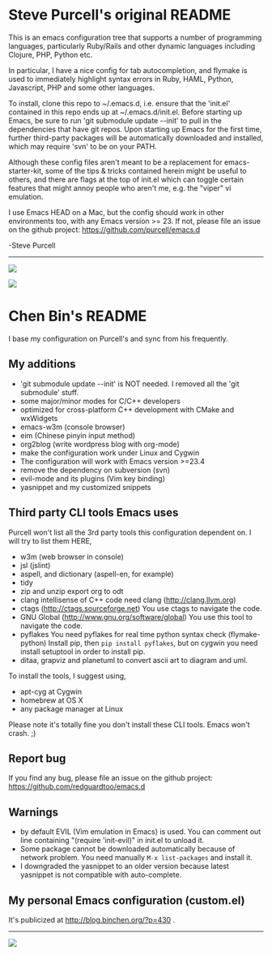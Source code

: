 # Steve Purcell's original README
This is an emacs configuration tree that supports a number of
programming languages, particularly Ruby/Rails and other dynamic
languages including Clojure, PHP, Python etc.

In particular, I have a nice config for tab autocompletion, and
flymake is used to immediately highlight syntax errors in Ruby, HAML,
Python, Javascript, PHP and some other languages.

To install, clone this repo to ~/.emacs.d, i.e. ensure that the
'init.el' contained in this repo ends up at ~/.emacs.d/init.el.
Before starting up Emacs, be sure to run 'git submodule update --init'
to pull in the dependencies that have git repos. Upon starting up Emacs
for the first time, further third-party packages will be automatically
downloaded and installed, which may require 'svn' to be on your PATH.

Although these config files aren't meant to be a replacement for
emacs-starter-kit, some of the tips & tricks contained herein might be
useful to others, and there are flags at the top of init.el which can
toggle certain features that might annoy people who aren't me,
e.g. the "viper" vi emulation.

I use Emacs HEAD on a Mac, but the config should work in other
environments too, with any Emacs version >= 23. If not, please file an
issue on the github project: https://github.com/purcell/emacs.d

-Steve Purcell

<hr>

[![](http://api.coderwall.com/purcell/endorsecount.png)](http://coderwall.com/purcell)

[![](http://www.linkedin.com/img/webpromo/btn_liprofile_blue_80x15.png)](http://uk.linkedin.com/in/stevepurcell)

# Chen Bin's README

I base my configuration on Purcell's and sync from his frequently.

## My additions

* 'git submodule update --init' is NOT needed. I removed all the 'git submodule' stuff.
* some major/minor modes for C/C++ developers
* optimized for cross-platform C++ development with CMake and wxWidgets
* emacs-w3m (console browser)
* eim (Chinese pinyin input method)
* org2blog (write wordpress blog with org-mode)
* make the configuration work under Linux and Cygwin
* The configuration will work with Emacs version >=23.4
* remove the dependency on subversion (svn)
* evil-mode and its plugins (Vim key binding)
* yasnippet and my customized snippets

## Third party CLI tools Emacs uses

Purcell won't list all the 3rd party tools this configuration dependent on. I will
try to list them HERE,

* w3m (web browser in console)
* jsl (jslint)
* aspell, and dictionary (aspell-en, for example)
* tidy
* zip and unzip
  export org to odt
* clang
  intellisense of C++ code need clang (http://clang.llvm.org)
* ctags (http://ctags.sourceforge.net)
  You use ctags to navigate the code.
* GNU Global (http://www.gnu.org/software/global)
  You use this tool to navigate the code.
* pyflakes
  You need pyflakes for real time python syntax check (flymake-python)
  Install pip, then `pip install pyflakes`, but on cygwin you need install
  setuptool in order to install pip.
* ditaa, grapviz and planetuml to convert ascii art to diagram and uml.

To install the tools, I suggest using,
* apt-cyg at Cygwin
* homebrew at OS X
* any package manager at Linux

Please note it's totally fine you don't install these CLI tools. Emacs won't crash. ;)
## Report bug
If you find any bug, please file an issue on the github project:
https://github.com/redguardtoo/emacs.d

## Warnings
* by default EVIL (Vim emulation in Emacs) is used. You can comment out
 line containing "(require 'init-evil)" in init.el to unload it.
* Some package cannot be downloaded automatically because of network problem.
You need manually `M-x list-packages` and install it.
* I downgraded the yasnippet to an older version because latest yasnippet is
not compatible with auto-complete.

## My personal Emacs configuration (custom.el)
It's publicized at http://blog.binchen.org/?p=430 .

<hr>

[![](http://www.linkedin.com/img/webpromo/btn_liprofile_blue_80x15.png)](http://www.linkedin.com/profile/view?id=31199295)
